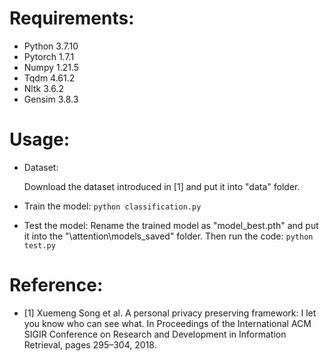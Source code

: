 # Requirements:
* Python 3.7.10
* Pytorch 1.7.1
* Numpy 1.21.5
* Tqdm 4.61.2
* Nltk 3.6.2
* Gensim 3.8.3
# Usage:
* Dataset:

  Download the dataset introduced in [1] and put it into "data" folder.

* Train the model:
  ```python classification.py```

* Test the model:
Rename the trained model as "model_best.pth" and put it into the "\attention\models_saved" folder. Then run the code:
```python test.py```

# Reference:

* [1] Xuemeng Song et al. A personal privacy preserving framework: I let you know who can see what. In Proceedings of the International ACM SIGIR Conference on Research and Development in Information Retrieval, pages 295–304, 2018. 